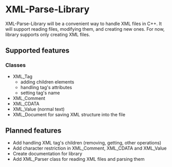 # XML-Parse-Library
XML-Parse-Library will be a convenient way to handle XML files in C++. It will support reading files, modifying them, and creating new ones.
For now, library supports only creating XML files.

## Supported features
### Classes
- XML_Tag
  - adding children elements
  - handling tag's attributes
  - setting tag's name
- XML_Comment
- XML_CDATA
- XML_Value (normal text)
- XML_Document for saving XML structure into the file

## Planned features
- Add handling XML tag's children (removing, getting, other operations)
- Add character restriction in XML_Comment, XML_CDATA and XML_Value
- Create documentation for library
- Add XML_Parser class for reading XML files and parsing them